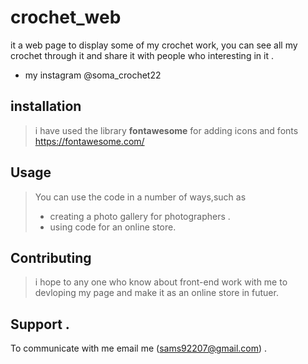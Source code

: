 # crochet_web
it a web page to display some of my crochet work, you can see all my crochet through it and share it with people who interesting in it .
- my instagram @soma_crochet22

## installation
>i have used the library **fontawesome** for adding icons and fonts  https://fontawesome.com/


 ## Usage
> You can use the code in a number of ways,such as
> - creating a photo gallery for photographers .
> - using code for an online store.

## Contributing
> i hope to any one who know about front-end work with me to devloping my page and make it as an online store in futuer.


## Support .
To communicate with me email me (sams92207@gmail.com) .


